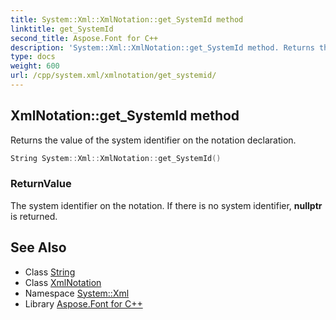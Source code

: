 ```yaml
---
title: System::Xml::XmlNotation::get_SystemId method
linktitle: get_SystemId
second_title: Aspose.Font for C++
description: 'System::Xml::XmlNotation::get_SystemId method. Returns the value of the system identifier on the notation declaration in C++.'
type: docs
weight: 600
url: /cpp/system.xml/xmlnotation/get_systemid/
---
```

## XmlNotation::get_SystemId method


Returns the value of the system identifier on the notation declaration.

```cpp
String System::Xml::XmlNotation::get_SystemId()
```


### ReturnValue

The system identifier on the notation. If there is no system identifier, **nullptr** is returned.

## See Also

* Class [String](../../../system/string/)
* Class [XmlNotation](../)
* Namespace [System::Xml](../../)
* Library [Aspose.Font for C++](../../../)
